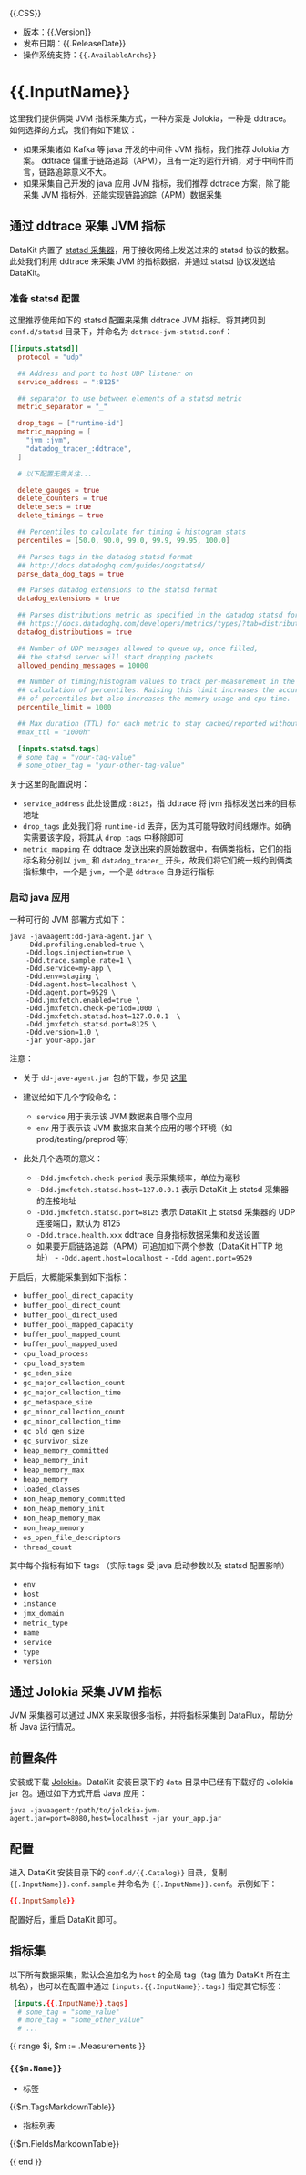 {{.CSS}}

- 版本：{{.Version}}
- 发布日期：{{.ReleaseDate}}
- 操作系统支持：`{{.AvailableArchs}}`

# {{.InputName}}

这里我们提供俩类 JVM 指标采集方式，一种方案是 Jolokia，一种是 ddtrace。如何选择的方式，我们有如下建议：

- 如果采集诸如 Kafka 等 java 开发的中间件 JVM 指标，我们推荐 Jolokia 方案。 ddtrace 偏重于链路追踪（APM），且有一定的运行开销，对于中间件而言，链路追踪意义不大。
- 如果采集自己开发的 java 应用 JVM 指标，我们推荐 ddtrace 方案，除了能采集 JVM 指标外，还能实现链路追踪（APM）数据采集

## 通过 ddtrace 采集 JVM 指标

DataKit 内置了 [statsd 采集器](statsd)，用于接收网络上发送过来的 statsd 协议的数据。此处我们利用 ddtrace 来采集 JVM 的指标数据，并通过 statsd 协议发送给 DataKit。

### 准备 statsd 配置

这里推荐使用如下的 statsd 配置来采集 ddtrace JVM 指标。将其拷贝到 `conf.d/statsd` 目录下，并命名为 `ddtrace-jvm-statsd.conf`：

```toml
[[inputs.statsd]]
  protocol = "udp"

  ## Address and port to host UDP listener on
  service_address = ":8125"

  ## separator to use between elements of a statsd metric
  metric_separator = "_"

  drop_tags = ["runtime-id"]
  metric_mapping = [
    "jvm_:jvm",
    "datadog_tracer_:ddtrace",
  ]

  # 以下配置无需关注...

  delete_gauges = true
  delete_counters = true
  delete_sets = true
  delete_timings = true

  ## Percentiles to calculate for timing & histogram stats
  percentiles = [50.0, 90.0, 99.0, 99.9, 99.95, 100.0]

  ## Parses tags in the datadog statsd format
  ## http://docs.datadoghq.com/guides/dogstatsd/
  parse_data_dog_tags = true

  ## Parses datadog extensions to the statsd format
  datadog_extensions = true

  ## Parses distributions metric as specified in the datadog statsd format
  ## https://docs.datadoghq.com/developers/metrics/types/?tab=distribution#definition
  datadog_distributions = true

  ## Number of UDP messages allowed to queue up, once filled,
  ## the statsd server will start dropping packets
  allowed_pending_messages = 10000

  ## Number of timing/histogram values to track per-measurement in the
  ## calculation of percentiles. Raising this limit increases the accuracy
  ## of percentiles but also increases the memory usage and cpu time.
  percentile_limit = 1000

  ## Max duration (TTL) for each metric to stay cached/reported without being updated.
  #max_ttl = "1000h"

  [inputs.statsd.tags]
  # some_tag = "your-tag-value" 
  # some_other_tag = "your-other-tag-value"
```

关于这里的配置说明：

- `service_address` 此处设置成 `:8125`，指 ddtrace 将 jvm 指标发送出来的目标地址
- `drop_tags` 此处我们将 `runtime-id` 丢弃，因为其可能导致时间线爆炸。如确实需要该字段，将其从 `drop_tags` 中移除即可
- `metric_mapping` 在 ddtrace 发送出来的原始数据中，有俩类指标，它们的指标名称分别以 `jvm_` 和 `datadog_tracer_` 开头，故我们将它们统一规约到俩类指标集中，一个是 `jvm`，一个是 `ddtrace` 自身运行指标

### 启动 java 应用

一种可行的 JVM 部署方式如下：

```shell
java -javaagent:dd-java-agent.jar \
	-Ddd.profiling.enabled=true \
	-Ddd.logs.injection=true \
	-Ddd.trace.sample.rate=1 \
	-Ddd.service=my-app \
	-Ddd.env=staging \
	-Ddd.agent.host=localhost \
	-Ddd.agent.port=9529 \
	-Ddd.jmxfetch.enabled=true \
	-Ddd.jmxfetch.check-period=1000 \
	-Ddd.jmxfetch.statsd.host=127.0.0.1  \
	-Ddd.jmxfetch.statsd.port=8125 \
	-Ddd.version=1.0 \
	-jar your-app.jar
```

注意：

- 关于 `dd-jave-agent.jar` 包的下载，参见 [这里](ddtrace)
- 建议给如下几个字段命名：
	- `service` 用于表示该 JVM 数据来自哪个应用
	- `env` 用于表示该 JVM 数据来自某个应用的哪个环境（如 prod/testing/preprod 等）

- 此处几个选项的意义：
	- `-Ddd.jmxfetch.check-period` 表示采集频率，单位为毫秒
	- `-Ddd.jmxfetch.statsd.host=127.0.0.1` 表示 DataKit 上 statsd 采集器的连接地址
	- `-Ddd.jmxfetch.statsd.port=8125` 表示 DataKit 上 statsd 采集器的 UDP 连接端口，默认为 8125
	- `-Ddd.trace.health.xxx` ddtrace 自身指标数据采集和发送设置
  - 如果要开启链路追踪（APM）可追加如下两个参数（DataKit HTTP 地址）
		- `-Ddd.agent.host=localhost`
		- `-Ddd.agent.port=9529`

开启后，大概能采集到如下指标：

- `buffer_pool_direct_capacity`
- `buffer_pool_direct_count`
- `buffer_pool_direct_used`
- `buffer_pool_mapped_capacity`
- `buffer_pool_mapped_count`
- `buffer_pool_mapped_used`
- `cpu_load_process`
- `cpu_load_system`
- `gc_eden_size`
- `gc_major_collection_count`
- `gc_major_collection_time`
- `gc_metaspace_size`
- `gc_minor_collection_count`
- `gc_minor_collection_time`
- `gc_old_gen_size`
- `gc_survivor_size`
- `heap_memory_committed`
- `heap_memory_init`
- `heap_memory_max`
- `heap_memory`
- `loaded_classes`
- `non_heap_memory_committed`
- `non_heap_memory_init`
- `non_heap_memory_max`
- `non_heap_memory`
- `os_open_file_descriptors`
- `thread_count`

其中每个指标有如下 tags （实际 tags 受 java 启动参数以及 statsd 配置影响）

- `env`
- `host`
- `instance`
- `jmx_domain`
- `metric_type`
- `name`
- `service`
- `type`
- `version`

## 通过 Jolokia 采集 JVM 指标

JVM 采集器可以通过 JMX 来采取很多指标，并将指标采集到 DataFlux，帮助分析 Java 运行情况。

## 前置条件

安装或下载 [Jolokia](https://search.maven.org/remotecontent?filepath=org/jolokia/jolokia-jvm/1.6.2/jolokia-jvm-1.6.2-agent.jar)。DataKit 安装目录下的 `data` 目录中已经有下载好的 Jolokia jar 包。通过如下方式开启 Java 应用： 

```shell
java -javaagent:/path/to/jolokia-jvm-agent.jar=port=8080,host=localhost -jar your_app.jar
```

## 配置

进入 DataKit 安装目录下的 `conf.d/{{.Catalog}}` 目录，复制 `{{.InputName}}.conf.sample` 并命名为 `{{.InputName}}.conf`。示例如下：

```toml
{{.InputSample}}
```

配置好后，重启 DataKit 即可。

## 指标集

以下所有数据采集，默认会追加名为 `host` 的全局 tag（tag 值为 DataKit 所在主机名），也可以在配置中通过 `[inputs.{{.InputName}}.tags]` 指定其它标签：

``` toml
 [inputs.{{.InputName}}.tags]
  # some_tag = "some_value"
  # more_tag = "some_other_value"
  # ...
```

{{ range $i, $m := .Measurements }}

### `{{$m.Name}}`

-  标签

{{$m.TagsMarkdownTable}}

- 指标列表

{{$m.FieldsMarkdownTable}}

{{ end }}
